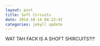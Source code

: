 ```yaml
---
layout: post
title: Soft Circuits
date: 2014-10-14 04:23:42
categories: jekyll update
---
```

WAT TAH FACK IS A SHOFT SHIRCUITS?!?

